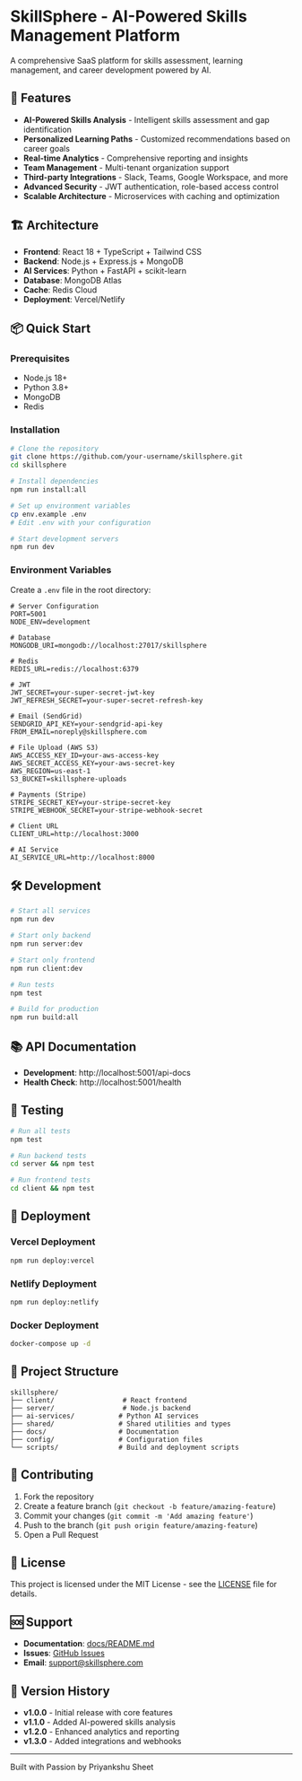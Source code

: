 # SkillSphere - AI-Powered Skills Management Platform

A comprehensive SaaS platform for skills assessment, learning management, and career development powered by AI.

## 🚀 Features

- **AI-Powered Skills Analysis** - Intelligent skills assessment and gap identification
- **Personalized Learning Paths** - Customized recommendations based on career goals
- **Real-time Analytics** - Comprehensive reporting and insights
- **Team Management** - Multi-tenant organization support
- **Third-party Integrations** - Slack, Teams, Google Workspace, and more
- **Advanced Security** - JWT authentication, role-based access control
- **Scalable Architecture** - Microservices with caching and optimization

## 🏗️ Architecture

- **Frontend**: React 18 + TypeScript + Tailwind CSS
- **Backend**: Node.js + Express.js + MongoDB
- **AI Services**: Python + FastAPI + scikit-learn
- **Database**: MongoDB Atlas
- **Cache**: Redis Cloud
- **Deployment**: Vercel/Netlify

## 📦 Quick Start

### Prerequisites
- Node.js 18+
- Python 3.8+
- MongoDB
- Redis

### Installation

```bash
# Clone the repository
git clone https://github.com/your-username/skillsphere.git
cd skillsphere

# Install dependencies
npm run install:all

# Set up environment variables
cp env.example .env
# Edit .env with your configuration

# Start development servers
npm run dev
```

### Environment Variables

Create a `.env` file in the root directory:

```env
# Server Configuration
PORT=5001
NODE_ENV=development

# Database
MONGODB_URI=mongodb://localhost:27017/skillsphere

# Redis
REDIS_URL=redis://localhost:6379

# JWT
JWT_SECRET=your-super-secret-jwt-key
JWT_REFRESH_SECRET=your-super-secret-refresh-key

# Email (SendGrid)
SENDGRID_API_KEY=your-sendgrid-api-key
FROM_EMAIL=noreply@skillsphere.com

# File Upload (AWS S3)
AWS_ACCESS_KEY_ID=your-aws-access-key
AWS_SECRET_ACCESS_KEY=your-aws-secret-key
AWS_REGION=us-east-1
S3_BUCKET=skillsphere-uploads

# Payments (Stripe)
STRIPE_SECRET_KEY=your-stripe-secret-key
STRIPE_WEBHOOK_SECRET=your-stripe-webhook-secret

# Client URL
CLIENT_URL=http://localhost:3000

# AI Service
AI_SERVICE_URL=http://localhost:8000
```

## 🛠️ Development

```bash
# Start all services
npm run dev

# Start only backend
npm run server:dev

# Start only frontend
npm run client:dev

# Run tests
npm test

# Build for production
npm run build:all
```

## 📚 API Documentation

- **Development**: http://localhost:5001/api-docs
- **Health Check**: http://localhost:5001/health

## 🧪 Testing

```bash
# Run all tests
npm test

# Run backend tests
cd server && npm test

# Run frontend tests
cd client && npm test
```

## 🚀 Deployment

### Vercel Deployment
```bash
npm run deploy:vercel
```

### Netlify Deployment
```bash
npm run deploy:netlify
```

### Docker Deployment
```bash
docker-compose up -d
```

## 📁 Project Structure

```
skillsphere/
├── client/                 # React frontend
├── server/                 # Node.js backend
├── ai-services/           # Python AI services
├── shared/                # Shared utilities and types
├── docs/                  # Documentation
├── config/                # Configuration files
└── scripts/               # Build and deployment scripts
```

## 🤝 Contributing

1. Fork the repository
2. Create a feature branch (`git checkout -b feature/amazing-feature`)
3. Commit your changes (`git commit -m 'Add amazing feature'`)
4. Push to the branch (`git push origin feature/amazing-feature`)
5. Open a Pull Request

## 📄 License

This project is licensed under the MIT License - see the [LICENSE](LICENSE) file for details.

## 🆘 Support

- **Documentation**: [docs/README.md](docs/README.md)
- **Issues**: [GitHub Issues](https://github.com/your-username/skillsphere/issues)
- **Email**: support@skillsphere.com

## 🔄 Version History

- **v1.0.0** - Initial release with core features
- **v1.1.0** - Added AI-powered skills analysis
- **v1.2.0** - Enhanced analytics and reporting
- **v1.3.0** - Added integrations and webhooks

---

Built with Passion by Priyankshu Sheet
